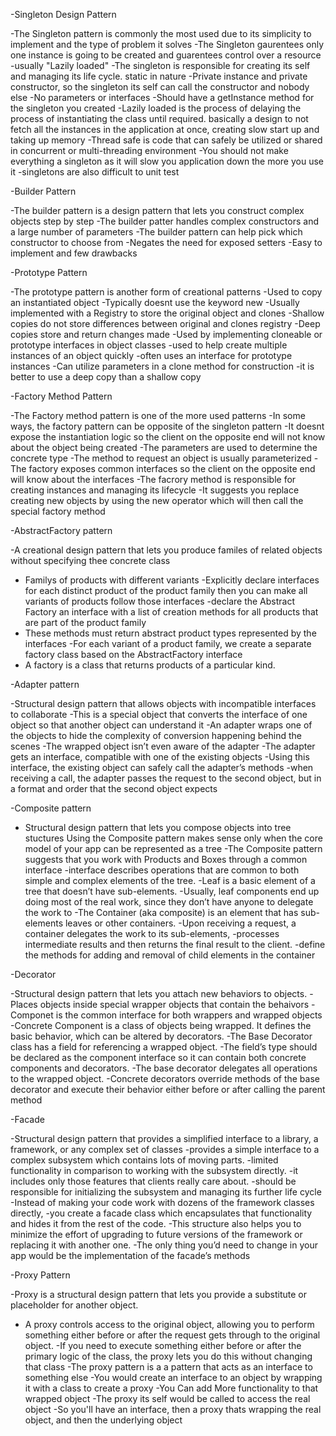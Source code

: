 -Singleton Design Pattern

-The Singleton pattern is commonly the most used
due to its simplicity to implement and the type of problem it solves
-The Singleton gaurentees only one instance is going to be created and guarentees control over a resource
-usually  "Lazily loaded"
-The singleton is responsible for creating its self and managing its life cycle. static in nature
-Private instance and private constructor, so the singleton its self can call the constructor and nobody else
-No parameters or interfaces
-Should have a getInstance method for the singleton you created
-Lazily loaded is the process of delaying the process of instantiating the class until required.
basically a design to not fetch all the instances in the application at once, creating slow start up
and taking up memory
-Thread safe is code that can safely be utilized or shared in concurrent or multi-threading environment
-You should not make everything a singleton as it will slow you application down the more you use it
-singletons are also difficult to unit test

-Builder Pattern

-The builder pattern is a  design pattern that lets you construct complex objects step by step
-The builder patter handles complex constructors and a large number of parameters
-The builder pattern can help pick which constructor to choose from
-Negates the need for exposed setters
-Easy to implement and few drawbacks


-Prototype Pattern

-The prototype pattern is another form of creational patterns
-Used to copy an instantiated object
-Typically doesnt use the keyword new
-Usually implemented with a Registry to store the original object and clones
-Shallow copies do not store differences between original and clones registry
-Deep copies store and return changes made
-Used by implementing cloneable or prototype interfaces in object classes
-used to help create multiple instances of an object quickly
-often uses an interface for prototype instances
-Can utilize parameters in a clone method for construction
-it is better to use a deep copy than a shallow copy


-Factory Method Pattern

-The Factory method pattern is one of the more used patterns
-In some ways, the factory pattern can be opposite of the singleton pattern
-It doesnt expose the instantiation logic so the client on the opposite end will not know about the object being created
-The parameters are used to determine the concrete type
-The method to request an object is usually parameterized
-The factory exposes common interfaces so the client on the opposite end will know about the interfaces
-The facrory method is responsible for creating instances and managing its lifecycle
-It suggests you replace creating new objects by using the new operator which will then call the special factory method



-AbstractFactory pattern

-A creational design pattern that lets you produce familes of related objects without specifying thee concrete class
- Familys of products with different variants
-Explicitly declare interfaces for each distinct product of the product family
then you can make all variants of products follow those interfaces
-declare the Abstract Factory an interface with a list of creation methods for all products that are part of the product family
- These methods must return abstract product types represented by the interfaces
-For each variant of a product family, we create a separate factory class based on the AbstractFactory interface
- A factory is a class that returns products of a particular kind.
  



-Adapter pattern

-Structural design pattern that allows objects with incompatible interfaces to collaborate
-This is a special object that converts the interface of one object so that another object can understand it
-An adapter wraps one of the objects to hide the complexity of conversion happening behind the scenes
-The wrapped object isn’t even aware of the adapter
-The adapter gets an interface, compatible with one of the existing objects
-Using this interface, the existing object can safely call the adapter’s methods
-when receiving a call, the adapter passes the request to the second object, but in a format and order that the second object expects



-Composite pattern

- Structural design pattern that lets you compose objects into tree stuctures
Using the Composite pattern makes sense only when the core model of your app can be represented as a tree
-The Composite pattern suggests that you work with Products and Boxes through a common interface
-interface describes operations that are common to both simple and complex elements of the tree.
-Leaf is a basic element of a tree that doesn’t have sub-elements.
-Usually, leaf components end up doing most of the real work, since they don’t have anyone to delegate the work to
-The Container (aka composite) is an element that has sub-elements leaves or other containers.
-Upon receiving a request, a container delegates the work to its sub-elements,
-processes intermediate results and then returns the final result to the client.
-define the methods for adding and removal of child elements in the container



-Decorator

-Structural design pattern that lets you attach new behaviors to objects.
-Places objects inside special wrapper objects that contain the behaivors
-Componet is the common interface for both wrappers and wrapped objects
-Concrete Component is a class of objects being wrapped. It defines the basic behavior, which can be altered by decorators.
-The Base Decorator class has a field for referencing a wrapped object.
-The field’s type should be declared as the component interface so it can contain both concrete components and decorators.
-The base decorator delegates all operations to the wrapped object.
-Concrete decorators override methods of the base decorator and execute their behavior either before or after calling the parent method




-Facade

-Structural design pattern that provides a simplified interface to a library, a framework, or any complex set of classes
-provides a simple interface to a complex subsystem which contains lots of moving parts.
-limited functionality in comparison to working with the subsystem directly.
-it includes only those features that clients really care about.
-should be responsible for initializing the subsystem and managing its further life cycle
-Instead of making your code work with dozens of the framework classes directly,
-you create a facade class which encapsulates that functionality and hides it from the rest of the code.
-This structure also helps you to minimize the effort of upgrading to future versions of the framework or replacing it with another one.
-The only thing you’d need to change in your app would be the implementation of the facade’s methods

-Proxy Pattern

-Proxy is a structural design pattern that lets you provide a substitute or placeholder for another object.
- A proxy controls access to the original object, allowing you to perform something either before or after the request gets through to the original object.
-If you need to execute something either before or after the primary logic of the class, the proxy lets you do this without changing that class
-The proxy pattern is a a pattern that acts as an interface to something else
-You would create an interface to an object by wrapping it with a class to create a proxy
-You Can add More functionality to that wrapped object
-The proxy its self would be called to access the real object
-So you'll have an interface, then a proxy thats wrapping the real object, and then the underlying object